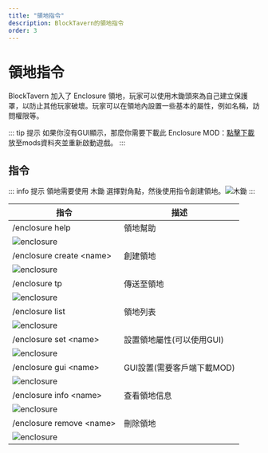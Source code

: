 ```yaml
---
title: "領地指令"
description: BlockTavern的領地指令
order: 3
---
```


# 領地指令
BlockTavern 加入了 Enclosure 領地，玩家可以使用木鋤頭來為自己建立保護罩，以防止其他玩家破壞。玩家可以在領地內設置一些基本的屬性，例如名稱，訪問權限等。

::: tip 提示
如果你沒有GUI顯示，那麼你需要下載此 Enclosure MOD：[點擊下載](/assets/GameplayGuide/enclosure-order/[領地]enclosure-fabric-0.4.5+1.21.jar) 
放至mods資料夾並重新啟動遊戲。
:::

## 指令

::: info 提示
領地需要使用 木鋤 選擇對角點，然後使用指令創建領地。![木鋤](/assets/GameplayGuide/enclosure-order/wooden_hoe.png "木鋤")
:::


| 指令 | 描述 |
| --- | --- |
| /enclosure help | 領地幫助 |
| ![enclosure](/assets/GameplayGuide/enclosure-order/enclosure-order01.png) |  |
| /enclosure create \<name\> | 創建領地 |
| ![enclosure](/assets/GameplayGuide/enclosure-order/enclosure-order02.png) |  |
| /enclosure tp | 傳送至領地 |
| ![enclosure](/assets/GameplayGuide/enclosure-order/enclosure-order03.png) |  |
| /enclosure list | 領地列表 |
| ![enclosure](/assets/GameplayGuide/enclosure-order/enclosure-order04.png) |  |
| /enclosure set \<name\> | 設置領地屬性(可以使用GUI) |
| ![enclosure](/assets/GameplayGuide/enclosure-order/enclosure-order05.png) |  |
| /enclosure gui \<name\> | GUI設置(需要客戶端下載MOD) |
| ![enclosure](/assets/GameplayGuide/enclosure-order/enclosure-order06.png) |  |
| /enclosure info \<name\> | 查看領地信息 |
| ![enclosure](/assets/GameplayGuide/enclosure-order/enclosure-order07.png) |  |
| /enclosure remove \<name\> | 刪除領地 |
| ![enclosure](/assets/GameplayGuide/enclosure-order/enclosure-order08.png) |  |



<Contributors />

<GitHistoryInformation />
